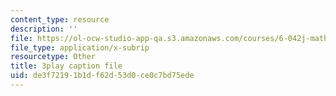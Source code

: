 ```yaml
---
content_type: resource
description: ''
file: https://ol-ocw-studio-app-qa.s3.amazonaws.com/courses/6-042j-mathematics-for-computer-science-spring-2015/de3f72191b1df62d53d0ce0c7bd75ede_TUueMeRooBk.srt
file_type: application/x-subrip
resourcetype: Other
title: 3play caption file
uid: de3f7219-1b1d-f62d-53d0-ce0c7bd75ede
---
```

